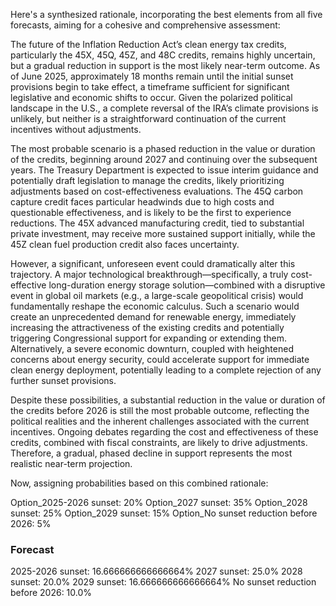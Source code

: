 Here's a synthesized rationale, incorporating the best elements from all five forecasts, aiming for a cohesive and comprehensive assessment:

The future of the Inflation Reduction Act’s clean energy tax credits, particularly the 45X, 45Q, 45Z, and 48C credits, remains highly uncertain, but a gradual reduction in support is the most likely near-term outcome. As of June 2025, approximately 18 months remain until the initial sunset provisions begin to take effect, a timeframe sufficient for significant legislative and economic shifts to occur. Given the polarized political landscape in the U.S., a complete reversal of the IRA’s climate provisions is unlikely, but neither is a straightforward continuation of the current incentives without adjustments.

The most probable scenario is a phased reduction in the value or duration of the credits, beginning around 2027 and continuing over the subsequent years. The Treasury Department is expected to issue interim guidance and potentially draft legislation to manage the credits, likely prioritizing adjustments based on cost-effectiveness evaluations. The 45Q carbon capture credit faces particular headwinds due to high costs and questionable effectiveness, and is likely to be the first to experience reductions. The 45X advanced manufacturing credit, tied to substantial private investment, may receive more sustained support initially, while the 45Z clean fuel production credit also faces uncertainty.

However, a significant, unforeseen event could dramatically alter this trajectory. A major technological breakthrough—specifically, a truly cost-effective long-duration energy storage solution—combined with a disruptive event in global oil markets (e.g., a large-scale geopolitical crisis) would fundamentally reshape the economic calculus. Such a scenario would create an unprecedented demand for renewable energy, immediately increasing the attractiveness of the existing credits and potentially triggering Congressional support for expanding or extending them. Alternatively, a severe economic downturn, coupled with heightened concerns about energy security, could accelerate support for immediate clean energy deployment, potentially leading to a complete rejection of any further sunset provisions.

Despite these possibilities, a substantial reduction in the value or duration of the credits before 2026 is still the most probable outcome, reflecting the political realities and the inherent challenges associated with the current incentives. Ongoing debates regarding the cost and effectiveness of these credits, combined with fiscal constraints, are likely to drive adjustments. Therefore, a gradual, phased decline in support represents the most realistic near-term projection.

Now, assigning probabilities based on this combined rationale:

Option_2025-2026 sunset: 20%
Option_2027 sunset: 35%
Option_2028 sunset: 25%
Option_2029 sunset: 15%
Option_No sunset reduction before 2026: 5%

### Forecast

2025-2026 sunset: 16.666666666666664%
2027 sunset: 25.0%
2028 sunset: 20.0%
2029 sunset: 16.666666666666664%
No sunset reduction before 2026: 10.0%